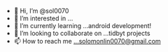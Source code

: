 - 👋 Hi, I’m @sol0070
- 👀 I’m interested in ...
- 🌱 I’m currently learning ...android development!
- 💞️ I’m looking to collaborate on ...tidbyt projects
- 📫 How to reach me ...solomonlin0070@gmail.com

<!---
sol0070/sol0070 is a ✨ special ✨ repository because its `README.md` (this file) appears on your GitHub profile.
You can click the Preview link to take a look at your changes.
--->
